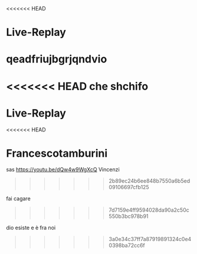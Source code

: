 <<<<<<< HEAD
# Live-Replay
qeadfriujbgrjqndvio
=======
<<<<<<< HEAD
che shchifo
=======
# Live-Replay
<<<<<<< HEAD

Francescotamburini
=======
sas
https://youtu.be/dQw4w9WgXcQ Vincenzi
>>>>>>> 2b89ec24b6ee848b7550a6b5ed09106697cfb125

fai cagare
>>>>>>> 7d7159e4ff9594028da90a2c50c550b3bc978b91

dio esiste e è fra noi
>>>>>>> 3a0e34c37ff7a87919891324c0e40398ba72cc6f
